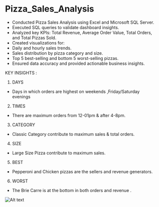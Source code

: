 # Pizza_Sales_Analysis

* Conducted Pizza Sales Analysis using Excel and Microsoft SQL Server.
* Executed SQL queries to validate dashboard insights.
* Analyzed key KPIs: Total Revenue, Average Order Value, Total Orders, and Total Pizzas Sold.
* Created visualizations for:
* Daily and hourly sales trends.
* Sales distribution by pizza category and size.
* Top 5 best-selling and bottom 5 worst-selling pizzas.
* Ensured data accuracy and provided actionable business insights.

KEY INSIGHTS :
1. DAYS
* Days in which orders are highest on weekends ,Friday/Saturday evenings 
2. TIMES
* There are maximum orders from 12-01pm & after 4-8pm.
3. CATEGORY
* Classic Category contribute to maximum sales & total orders.
4. SIZE
* Large Size Pizza contribute to maximum sales.
5. BEST
* Pepperoni and Chicken pizzas are the sellers and revenue generators.
6. WORST
* The Brie Carre is at the bottom in both orders and revenue .

![Alt text](images/your-image.png)
